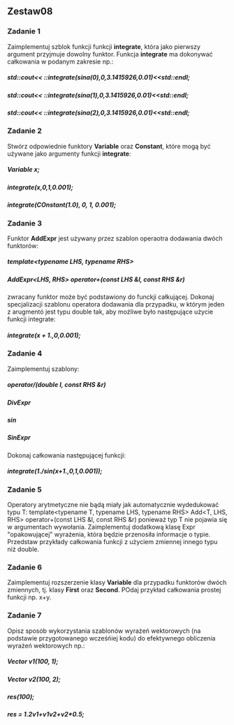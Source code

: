## Zestaw08
### Zadanie 1
Zaimplementuj szblok funkcji funkcji **integrate**, która jako pierwszy argument przyjmuje dowolny funktor. Funkcja **integrate** ma dokonywać całkowania w podanym zakresie np.:
##### std::cout<< ::integrate(sina(0),0,3.1415926,0.01)<<std::endl;
##### std::cout<< ::integrate(sina(1),0,3.1415926,0.01)<<std::endl;
##### std::cout<< ::integrate(sina(2),0,3.1415926,0.01)<<std::endl;

### Zadanie 2
Stwórz odpowiednie funktory **Variable** oraz **Constant**, które mogą być używane jako argumenty funkcji **integrate**:
##### Variable x;
##### integrate(x,0,1,0.001);
##### integrate(COnstant(1.0), 0, 1, 0.001);

### Zadanie 3
Funktor **AddExpr** jest używany przez szablon operaotra dodawania dwóch funktorów:
##### template<typename LHS, typename RHS>
##### AddExpr<LHS, RHS> operator+(const LHS &l, const RHS &r)
zwracany funktor może być podstawiony do funckji całkującej. Dokonaj specjalizacji szablonu operatora dodawania dla przypadku, w którym jeden z arugmentó jest typu double tak, aby możliwe było następujące użycie funkcji integrate:
##### integrate(x + 1.,0,0.001);

### Zadanie 4
Zaimplementuj szablony:
##### operator/(double l, const RHS &r)
##### DivExpr
##### sin
##### SinExpr
Dokonaj całkowania następującej funkcji:
##### integrate(1./sin(x+1.,0,1,0.001));

### Zadanie 5
Operatory arytmetyczne nie bądą miały jak automatycznie wydedukować typu T: template<typename T, typename LHS, typename RHS> Add<T, LHS, RHS> operator+(const LHS &l, const RHS &r) ponieważ typ T nie pojawia się w argumentach wywołania. Zaimplementuj dodatkową klasę Expr "opakowującej" wyrażenia, która będzie przenosiła informacje o typie. Przedstaw przykłady całkowania funkcji z użyciem zmiennej innego typu niż double. 

### Zadanie 6
Zaimplementuj rozszerzenie klasy **Variable** dla przypadku funktorów dwóch zmiennych, tj. klasy **First** oraz **Second**. POdaj przykład całkowania prostej funkcji np. x+y.

### Zadanie 7
Opisz sposób wykorzystania szablonów wyrażeń wektorowych (na podstawie przygotowanego wcześńiej kodu) do efektywnego obliczenia wyrażeń wektorowych np.:
##### Vector v1(100, 1);
##### Vector v2(100, 2);
##### res(100);
##### res = 1.2*v1+v1*v2+v2*0.5;
